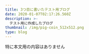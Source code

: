 ```yaml
---
title: 3つ目に書いたテスト用ブログ
date: 2020-01-07T02:17:26.560Z
description: >-
  テスト用に作成したブログ
thumbnail: /img/pig-coin_512x512.png
type: blog
---
```

特に本文用の内容はありません

